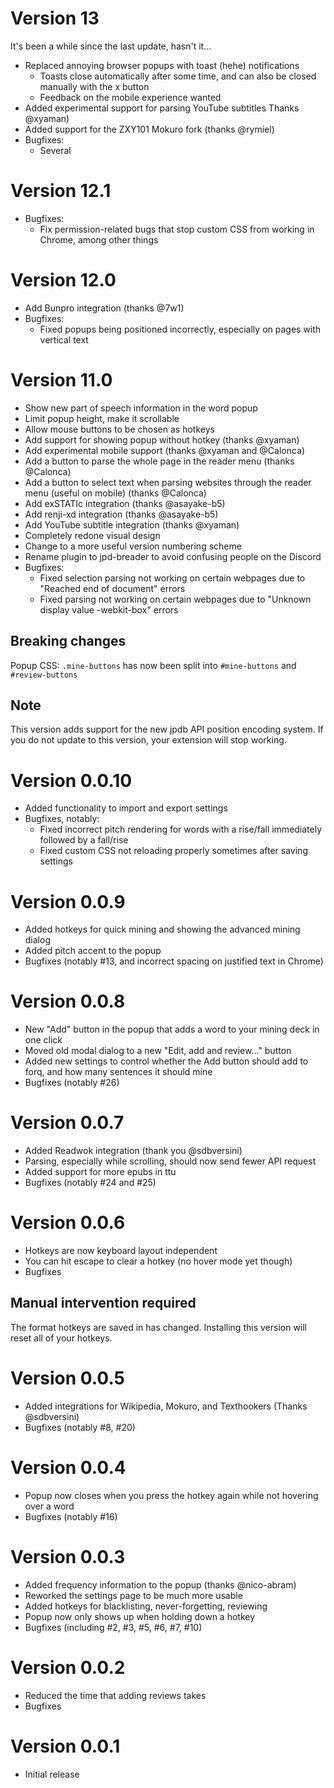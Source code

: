 # Version 13

It's been a while since the last update, hasn't it...

- Replaced annoying browser popups with toast (hehe) notifications
    - Toasts close automatically after some time, and can also be closed manually with the x button
    - Feedback on the mobile experience wanted
-   Added experimental support for parsing YouTube subtitles Thanks @xyaman)
-   Added support for the ZXY101 Mokuro fork (thanks @rymiel)
-   Bugfixes:
    - Several

# Version 12.1

-   Bugfixes:
    -   Fix permission-related bugs that stop custom CSS from working in Chrome, among other things

# Version 12.0

-   Add Bunpro integration (thanks @7w1)
-   Bugfixes:
    -   Fixed popups being positioned incorrectly, especially on pages with vertical text

# Version 11.0

-   Show new part of speech information in the word popup
-   Limit popup height, make it scrollable
-   Allow mouse buttons to be chosen as hotkeys
-   Add support for showing popup without hotkey (thanks @xyaman)
-   Add experimental mobile support (thanks @xyaman and @Calonca)
-   Add a button to parse the whole page in the reader menu (thanks @Calonca)
-   Add a button to select text when parsing websites through the reader menu (useful on mobile) (thanks @Calonca)
-   Add exSTATIc integration (thanks @asayake-b5)
-   Add renji-xd integration (thanks @asayake-b5)
-   Add YouTube subtitle integration (thanks @xyaman)
-   Completely redone visual design
-   Change to a more useful version numbering scheme
-   Rename plugin to jpd-breader to avoid confusing people on the Discord
-   Bugfixes:
    -   Fixed selection parsing not working on certain webpages due to "Reached end of document" errors
    -   Fixed parsing not working on certain webpages due to "Unknown display value -webkit-box" errors

## Breaking changes

Popup CSS: `.mine-buttons` has now been split into `#mine-buttons` and `#review-buttons`

## Note

This version adds support for the new jpdb API position encoding system. If you do not update to this version, your extension will stop working.

# Version 0.0.10

-   Added functionality to import and export settings
-   Bugfixes, notably:
    -   Fixed incorrect pitch rendering for words with a rise/fall immediately followed by a fall/rise
    -   Fixed custom CSS not reloading properly sometimes after saving settings

# Version 0.0.9

-   Added hotkeys for quick mining and showing the advanced mining dialog
-   Added pitch accent to the popup
-   Bugfixes (notably #13, and incorrect spacing on justified text in Chrome)

# Version 0.0.8

-   New "Add" button in the popup that adds a word to your mining deck in one click
-   Moved old modal dialog to a new "Edit, add and review..." button
-   Added new settings to control whether the Add button should add to forq, and how many sentences it should mine
-   Bugfixes (notably #26)

# Version 0.0.7

-   Added Readwok integration (thank you @sdbversini)
-   Parsing, especially while scrolling, should now send fewer API request
-   Added support for more epubs in ttu
-   Bugfixes (notably #24 and #25)

# Version 0.0.6

-   Hotkeys are now keyboard layout independent
-   You can hit escape to clear a hotkey (no hover mode yet though)
-   Bugfixes

## Manual intervention required

The format hotkeys are saved in has changed. Installing this version will reset all of your hotkeys.

# Version 0.0.5

-   Added integrations for Wikipedia, Mokuro, and Texthookers (Thanks @sdbversini)
-   Bugfixes (notably #8, #20)

# Version 0.0.4

-   Popup now closes when you press the hotkey again while not hovering over a word
-   Bugfixes (notably #16)

# Version 0.0.3

-   Added frequency information to the popup (thanks @nico-abram)
-   Reworked the settings page to be much more usable
-   Added hotkeys for blacklisting, never-forgetting, reviewing
-   Popup now only shows up when holding down a hotkey
-   Bugfixes (including #2, #3, #5, #6, #7, #10)

# Version 0.0.2

-   Reduced the time that adding reviews takes
-   Bugfixes

# Version 0.0.1

-   Initial release
